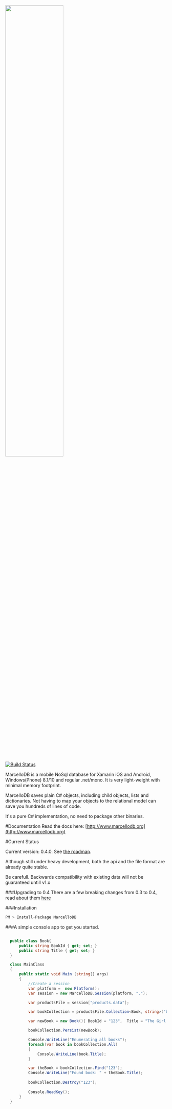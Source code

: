 
<img  width="60%" src="http://markmeeus.github.io/MarcelloDB/images/logo/logo_blue.svg"/>

[![Build Status](https://travis-ci.org/markmeeus/MarcelloDB.svg?branch=master)](https://travis-ci.org/markmeeus/MarcelloDB)

MarcelloDB is a mobile NoSql database for Xamarin iOS and Android, Windows(Phone) 8.1/10 and regular .net/mono.
It is very light-weight with minimal memory footprint.

MarcelloDB saves plain C# objects, including child objects, lists and dictionaries.
Not having to map your objects to the relational model can save you hundreds of lines of code.

It's a pure C# implementation, no need to package other binaries.

#Documentation
Read the docs here: [http://www.marcellodb.org](http://www.marcellodb.org)

#Current Status

Current version: 0.4.0. See [the roadmap](http://www.marcellodb.org/roadmap.html).

Although still under heavy development, both the api and the file format are already quite stable.

Be carefull. Backwards compatibility with existing data will not be guaranteed untill v1.x

###Upgrading to 0.4
There are a few breaking changes from 0.3 to 0.4, read about them [here](http://www.marcellodb.org/upgrade04.html)

###Installation
```cs
PM > Install-Package MarcelloDB
```

###A simple console app to get you started.

```cs

  public class Book{
      public string BookId { get; set; }
      public string Title { get; set; }
  }

  class MainClass
  {
      public static void Main (string[] args)
      {
          //Create a session
          var platform =  new Platform();
          var session = new MarcelloDB.Session(platform, ".");

          var productsFile = session["products.data"];

          var bookCollection = productsFile.Collection<Book, string>("books", book => book.BookId);

          var newBook = new Book(){ BookId = "123",  Title = "The Girl With The Dragon Tattoo" };

          bookCollection.Persist(newBook);

          Console.WriteLine("Enumerating all books");
          foreach(var book in bookCollection.All)
          {
              Console.WriteLine(book.Title);
          }

          var theBook = bookCollection.Find("123");
          Console.WriteLine("Found book: " + theBook.Title);
          
          bookCollection.Destroy("123");
          
          Console.ReadKey();
      }
  }

```
